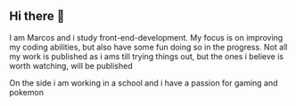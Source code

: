 ## Hi there 👋

I am Marcos and i study front-end-development. My focus is on improving my coding abilities, but also have some fun doing so in the progress. 
Not all my work is published as i ams till trying things out, but the ones i believe is worth watching, will be published

On the side i am working in a school and i have a passion for gaming and pokemon

<!--
**Tomatsuppe11211/Tomatsuppe11211** is a ✨ _special_ ✨ repository because its `README.md` (this file) appears on your GitHub profile.

Here are some ideas to get you started:

- 🔭 I’m currently working on ...
- 🌱 I’m currently learning ...
- 👯 I’m looking to collaborate on ...
- 🤔 I’m looking for help with ...
- 💬 Ask me about ...
- 📫 How to reach me: ...
- 😄 Pronouns: ...
- ⚡ Fun fact: ...
-->
